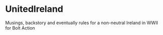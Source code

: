 # UnitedIreland
Musings, backstory and eventually rules for a non-neutral Ireland in WWII for Bolt Action
